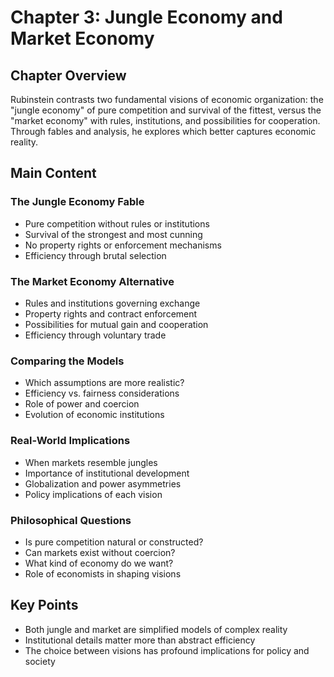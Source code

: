 # Chapter 3: Jungle Economy and Market Economy

## Chapter Overview
Rubinstein contrasts two fundamental visions of economic organization: the "jungle economy" of pure competition and survival of the fittest, versus the "market economy" with rules, institutions, and possibilities for cooperation. Through fables and analysis, he explores which better captures economic reality.

## Main Content

### The Jungle Economy Fable
- Pure competition without rules or institutions
- Survival of the strongest and most cunning
- No property rights or enforcement mechanisms
- Efficiency through brutal selection

### The Market Economy Alternative
- Rules and institutions governing exchange
- Property rights and contract enforcement
- Possibilities for mutual gain and cooperation
- Efficiency through voluntary trade

### Comparing the Models
- Which assumptions are more realistic?
- Efficiency vs. fairness considerations
- Role of power and coercion
- Evolution of economic institutions

### Real-World Implications
- When markets resemble jungles
- Importance of institutional development
- Globalization and power asymmetries
- Policy implications of each vision

### Philosophical Questions
- Is pure competition natural or constructed?
- Can markets exist without coercion?
- What kind of economy do we want?
- Role of economists in shaping visions

## Key Points
- Both jungle and market are simplified models of complex reality
- Institutional details matter more than abstract efficiency
- The choice between visions has profound implications for policy and society